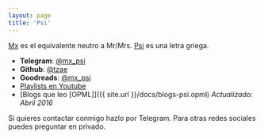 ```yaml
---
layout: page
title: 'Psi'
---
```


[Mx](https://en.wikipedia.org/wiki/Mx_(title)) es el equivalente neutro a Mr/Mrs.
[Psi](https://en.wikipedia.org/wiki/Psi_(letter)) es una letra griega.

- **Telegram**: [@mx_psi](https://telegram.me/mx_psi)
- **Github**: [@tzae](https://github.com/tzae)
- **Goodreads**: [@mx_psi](https://goodreads.com/mx_psi)
- [Playlists en Youtube](https://www.youtube.com/channel/UCu8TxZ9wEnfux8AxnVq6UDA/playlists)
- [Blogs que leo [OPML]]({{ site.url }}/docs/blogs-psi.opml) *Actualizado: <time datetime="2016-04-20">Abril 2016</time>*

Si quieres contactar conmigo hazlo por Telegram.
Para otras redes sociales puedes preguntar en privado.
